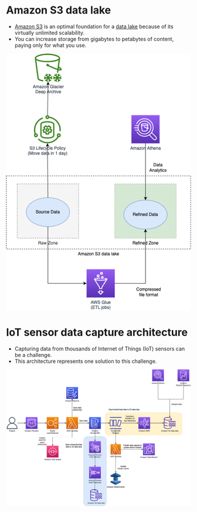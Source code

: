 # Amazon S3 data lake
- [Amazon S3](https://docs.aws.amazon.com/whitepapers/latest/building-data-lakes/amazon-s3-data-lake-storage-platform.html) is an optimal foundation for a [data lake](../../../1_HLDDesignComponents/0_SystemGlossaries/BigData/DataLake.md) because of its virtually unlimited scalability.
- You can increase storage from gigabytes to petabytes of content, paying only for what you use.

![](assets/Data-Lake-AWS.drawio.png)

# IoT sensor data capture architecture
- Capturing data from thousands of Internet of Things (IoT) sensors can be a challenge.
- This architecture represents one solution to this challenge.

![](../../0_AWSDesigns/IOTDataCapture/assets/AWS-IOT-Data-Capture.png)